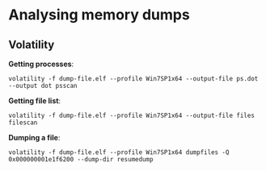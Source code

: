 # Analysing memory dumps
## Volatility
**Getting processes**:

`volatility -f dump-file.elf --profile Win7SP1x64 --output-file ps.dot --output dot psscan`

**Getting file list**:

`volatility -f dump-file.elf --profile Win7SP1x64 --output-file files filescan`

**Dumping a file**:

`volatility -f dump-file.elf --profile Win7SP1x64 dumpfiles -Q 0x000000001e1f6200 --dump-dir resumedump`
